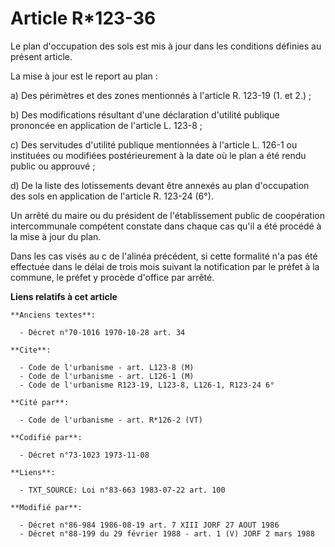 # Article R*123-36

Le plan d'occupation des sols est mis à jour dans les conditions définies au présent article.

La mise à jour est le report au plan :

a) Des périmètres et des zones mentionnés à l'article R. 123-19 (1. et 2.) ;

b) Des modifications résultant d'une déclaration d'utilité publique prononcée en application de l'article L. 123-8 ;

c) Des servitudes d'utilité publique mentionnées à l'article L. 126-1 ou instituées ou modifiées postérieurement à la date où
le plan a été rendu public ou approuvé ;

d) De la liste des lotissements devant être annexés au plan d'occupation des sols en application de l'article R. 123-24 (6°).

Un arrêté du maire ou du président de l'établissement public de coopération intercommunale compétent constate dans chaque cas
qu'il a été procédé à la mise à jour du plan.

Dans les cas visés au c de l'alinéa précédent, si cette formalité n'a pas été effectuée dans le délai de trois mois suivant
la notification par le préfet à la commune, le préfet y procède d'office par arrêté.

**Liens relatifs à cet article**

	**Anciens textes**:

	  - Décret n°70-1016 1970-10-28 art. 34

	**Cite**:

	  - Code de l'urbanisme - art. L123-8 (M)
	  - Code de l'urbanisme - art. L126-1 (M)
	  - Code de l'urbanisme R123-19, L123-8, L126-1, R123-24 6°

	**Cité par**:

	  - Code de l'urbanisme - art. R*126-2 (VT)

	**Codifié par**:

	  - Décret n°73-1023 1973-11-08

	**Liens**:

	  - TXT_SOURCE: Loi n°83-663 1983-07-22 art. 100

	**Modifié par**:

	  - Décret n°86-984 1986-08-19 art. 7 XIII JORF 27 AOUT 1986
	  - Décret n°88-199 du 29 février 1988 - art. 1 (V) JORF 2 mars 1988
